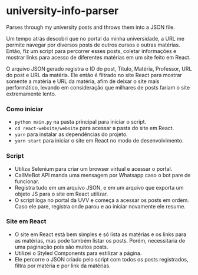 # university-info-parser
Parses through my university posts and throws them into a JSON file.

Um tempo atrás descobri que no portal da minha universidade, a URL me permite navegar por diversos posts de outros cursos e outras matérias. Então, fiz um script para percorrer esses posts, coletar informações e mostrar links para acesso de diferentes matérias em um site feito em React.

O arquivo JSON gerado registra o ID do post, Título, Matéria, Professor, URL do post e URL da matéria. Ele então é filtrado no site React para mostrar somente a matéria e URL da matéria, afim de deixar o site mais performático, levando em consideração que milhares de posts fariam o site extremamente lento.

### Como iniciar
- ```python main.py``` na pasta principal para iniciar o script.
- ```cd react-website/website``` para acessar a pasta do site em React.
- ```yarn``` para instalar as dependências do projeto.
- ```yarn start``` para iniciar o site em React no modo de desenvolvimento.

### Script
- Utiliza Selenium para criar um browser virtual e acessar o portal.
- CallMeBot API manda uma mensagem por Whatsapp caso o bot pare de funcionar.
- Registra tudo em um arquivo JSON, e em um arquivo que exporta um objeto JS para o site em React utilizar.
- O script loga no portal da UVV e começa a acessar os posts em ordem. Caso ele pare, registra onde parou e ao iniciar novamente ele resume.

### Site em React
- O site em React está bem simples e só lista as matérias e os links para as matérias, mas pode também listar os posts. Porém, necessitaria de uma paginação pois são muitos posts.
- Utilizei o Styled Components para estilizar a página.
- Ele percorre o JSON criado pelo script com todos os posts registrados, filtra por matéria e por link da matérias.
